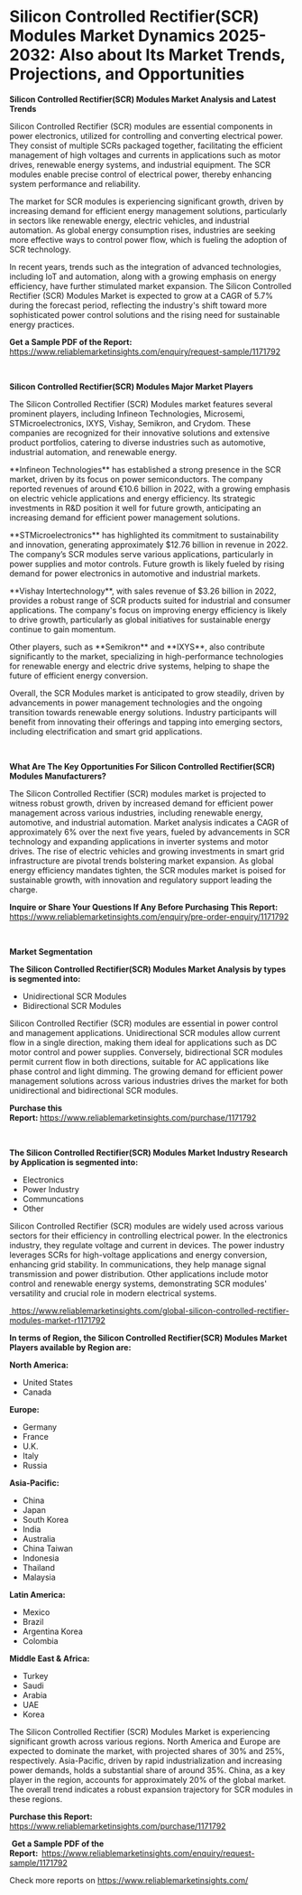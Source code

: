 <p><h1>Silicon Controlled Rectifier(SCR) Modules Market Dynamics 2025-2032: Also about Its Market Trends, Projections, and Opportunities</h1></p><p><strong>Silicon Controlled Rectifier(SCR) Modules Market Analysis and Latest Trends</strong></p>
<p><p>Silicon Controlled Rectifier (SCR) modules are essential components in power electronics, utilized for controlling and converting electrical power. They consist of multiple SCRs packaged together, facilitating the efficient management of high voltages and currents in applications such as motor drives, renewable energy systems, and industrial equipment. The SCR modules enable precise control of electrical power, thereby enhancing system performance and reliability.</p><p>The market for SCR modules is experiencing significant growth, driven by increasing demand for efficient energy management solutions, particularly in sectors like renewable energy, electric vehicles, and industrial automation. As global energy consumption rises, industries are seeking more effective ways to control power flow, which is fueling the adoption of SCR technology.</p><p>In recent years, trends such as the integration of advanced technologies, including IoT and automation, along with a growing emphasis on energy efficiency, have further stimulated market expansion. The Silicon Controlled Rectifier (SCR) Modules Market is expected to grow at a CAGR of 5.7% during the forecast period, reflecting the industry's shift toward more sophisticated power control solutions and the rising need for sustainable energy practices.</p></p>
<p><strong>Get a Sample PDF of the Report:&nbsp;</strong> <a href="https://www.reliablemarketinsights.com/enquiry/request-sample/1171792?utm_campaign=2116&utm_medium=2&utm_source=Github&utm_content=ia&utm_term=13022025&utm_id=silicon-controlled-rectifierscr-modules">https://www.reliablemarketinsights.com/enquiry/request-sample/1171792</a></p>
<p>&nbsp;</p>
<p><strong>Silicon Controlled Rectifier(SCR) Modules Major Market Players</strong></p>
<p><p>The Silicon Controlled Rectifier (SCR) Modules market features several prominent players, including Infineon Technologies, Microsemi, STMicroelectronics, IXYS, Vishay, Semikron, and Crydom. These companies are recognized for their innovative solutions and extensive product portfolios, catering to diverse industries such as automotive, industrial automation, and renewable energy.</p><p>**Infineon Technologies** has established a strong presence in the SCR market, driven by its focus on power semiconductors. The company reported revenues of around €10.6 billion in 2022, with a growing emphasis on electric vehicle applications and energy efficiency. Its strategic investments in R&D position it well for future growth, anticipating an increasing demand for efficient power management solutions.</p><p>**STMicroelectronics** has highlighted its commitment to sustainability and innovation, generating approximately $12.76 billion in revenue in 2022. The company’s SCR modules serve various applications, particularly in power supplies and motor controls. Future growth is likely fueled by rising demand for power electronics in automotive and industrial markets.</p><p>**Vishay Intertechnology**, with sales revenue of $3.26 billion in 2022, provides a robust range of SCR products suited for industrial and consumer applications. The company's focus on improving energy efficiency is likely to drive growth, particularly as global initiatives for sustainable energy continue to gain momentum.</p><p>Other players, such as **Semikron** and **IXYS**, also contribute significantly to the market, specializing in high-performance technologies for renewable energy and electric drive systems, helping to shape the future of efficient energy conversion.</p><p>Overall, the SCR Modules market is anticipated to grow steadily, driven by advancements in power management technologies and the ongoing transition towards renewable energy solutions. Industry participants will benefit from innovating their offerings and tapping into emerging sectors, including electrification and smart grid applications.</p></p>
<p>&nbsp;</p>
<p><strong>What Are The Key Opportunities For Silicon Controlled Rectifier(SCR) Modules Manufacturers?</strong></p>
<p><p>The Silicon Controlled Rectifier (SCR) modules market is projected to witness robust growth, driven by increased demand for efficient power management across various industries, including renewable energy, automotive, and industrial automation. Market analysis indicates a CAGR of approximately 6% over the next five years, fueled by advancements in SCR technology and expanding applications in inverter systems and motor drives. The rise of electric vehicles and growing investments in smart grid infrastructure are pivotal trends bolstering market expansion. As global energy efficiency mandates tighten, the SCR modules market is poised for sustainable growth, with innovation and regulatory support leading the charge.</p></p>
<p><strong>Inquire or Share Your Questions If Any Before Purchasing This Report:</strong> <a href="https://www.reliablemarketinsights.com/enquiry/pre-order-enquiry/1171792?utm_campaign=2116&utm_medium=2&utm_source=Github&utm_content=ia&utm_term=13022025&utm_id=silicon-controlled-rectifierscr-modules">https://www.reliablemarketinsights.com/enquiry/pre-order-enquiry/1171792</a></p>
<p>&nbsp;</p>
<p><strong>Market Segmentation</strong></p>
<p><strong>The Silicon Controlled Rectifier(SCR) Modules Market Analysis by types is segmented into:</strong></p>
<p><ul><li>Unidirectional SCR Modules</li><li>Bidirectional SCR Modules</li></ul></p>
<p><p>Silicon Controlled Rectifier (SCR) modules are essential in power control and management applications. Unidirectional SCR modules allow current flow in a single direction, making them ideal for applications such as DC motor control and power supplies. Conversely, bidirectional SCR modules permit current flow in both directions, suitable for AC applications like phase control and light dimming. The growing demand for efficient power management solutions across various industries drives the market for both unidirectional and bidirectional SCR modules.</p></p>
<p><strong>Purchase this Report:&nbsp;</strong><a href="https://www.reliablemarketinsights.com/purchase/1171792?utm_campaign=2116&utm_medium=2&utm_source=Github&utm_content=ia&utm_term=13022025&utm_id=silicon-controlled-rectifierscr-modules">https://www.reliablemarketinsights.com/purchase/1171792</a></p>
<p>&nbsp;</p>
<p><strong>The Silicon Controlled Rectifier(SCR) Modules Market Industry Research by Application is segmented into:</strong></p>
<p><ul><li>Electronics</li><li>Power Industry</li><li>Communcations</li><li>Other</li></ul></p>
<p><p>Silicon Controlled Rectifier (SCR) modules are widely used across various sectors for their efficiency in controlling electrical power. In the electronics industry, they regulate voltage and current in devices. The power industry leverages SCRs for high-voltage applications and energy conversion, enhancing grid stability. In communications, they help manage signal transmission and power distribution. Other applications include motor control and renewable energy systems, demonstrating SCR modules' versatility and crucial role in modern electrical systems.</p></p>
<p><a href="https://www.reliablemarketinsights.com/global-silicon-controlled-rectifier-modules-market-r1171792?utm_campaign=2116&utm_medium=2&utm_source=Github&utm_content=ia&utm_term=13022025&utm_id=silicon-controlled-rectifierscr-modules">&nbsp;https://www.reliablemarketinsights.com/global-silicon-controlled-rectifier-modules-market-r1171792</a></p>
<p><strong>In terms of Region, the Silicon Controlled Rectifier(SCR) Modules Market Players available by Region are:</strong></p>
<p>
    <p> <strong> North America: </strong>
        <ul>
            <li>United States</li>
            <li>Canada</li>
        </ul>
        </p> 
    <p> <strong> Europe: </strong>
        <ul>
            <li>Germany</li>
            <li>France</li>
            <li>U.K.</li>
            <li>Italy</li>
            <li>Russia</li>
        </ul>
        </p> 
    <p> <strong> Asia-Pacific: </strong>
        <ul>
            <li>China</li>
            <li>Japan</li>
            <li>South Korea</li>
            <li>India</li>
            <li>Australia</li>
            <li>China Taiwan</li>
            <li>Indonesia</li>
            <li>Thailand</li>
            <li>Malaysia</li>
        </ul>
        </p> 
    <p> <strong> Latin America: </strong>
        <ul>
            <li>Mexico</li>
            <li>Brazil</li>
            <li>Argentina Korea</li>
            <li>Colombia</li>
        </ul>
        </p> 
    <p> <strong> Middle East & Africa: </strong>
        <ul>
            <li>Turkey</li>
            <li>Saudi</li>
            <li>Arabia</li>
            <li>UAE</li>
            <li>Korea</li>
        </ul>
    </p>
    </p>
<p><p>The Silicon Controlled Rectifier (SCR) Modules Market is experiencing significant growth across various regions. North America and Europe are expected to dominate the market, with projected shares of 30% and 25%, respectively. Asia-Pacific, driven by rapid industrialization and increasing power demands, holds a substantial share of around 35%. China, as a key player in the region, accounts for approximately 20% of the global market. The overall trend indicates a robust expansion trajectory for SCR modules in these regions.</p></p>
<p><strong>Purchase this Report: </strong><a href="https://www.reliablemarketinsights.com/purchase/1171792?utm_campaign=2116&utm_medium=2&utm_source=Github&utm_content=ia&utm_term=13022025&utm_id=silicon-controlled-rectifierscr-modules">https://www.reliablemarketinsights.com/purchase/1171792</a></p>
<p>&nbsp;<strong>Get a Sample PDF of the Report:&nbsp;&nbsp;</strong><a href="https://www.reliablemarketinsights.com/enquiry/request-sample/1171792?utm_campaign=2116&utm_medium=2&utm_source=Github&utm_content=ia&utm_term=13022025&utm_id=silicon-controlled-rectifierscr-modules">https://www.reliablemarketinsights.com/enquiry/request-sample/1171792</a></p>
<p><strong></strong></p>
<p>Check more reports on <a href="https://www.reliablemarketinsights.com/?utm_campaign=2116&utm_medium=2&utm_source=Github&utm_content=ia&utm_term=13022025&utm_id=silicon-controlled-rectifierscr-modules">https://www.reliablemarketinsights.com/</a></p>